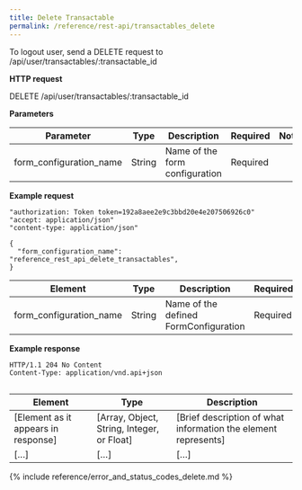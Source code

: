 ```yaml
---
title: Delete Transactable
permalink: /reference/rest-api/transactables_delete
---
```

To logout user, send a DELETE request to /api/user/transactables/:transactable_id

**HTTP request**

DELETE /api/user/transactables/:transactable_id

**Parameters**

| Parameter | Type | Description | Required | Notes |
|---------------------|--------------------------------------------------------------------|-------------------------------------------------------------|------------------------|---------------------------------------------|
| form_configuration_name | String | Name of the form configuration | Required ||

**Example request**

```
"authorization: Token token=192a8aee2e9c3bbd20e4e207506926c0"
"accept: application/json"
"content-type: application/json"
```
```
{
  "form_configuration_name": "reference_rest_api_delete_transactables",
}
```

| Element | Type | Description | Required? |
|------------------------------------|--------------------------------------------|----------------------------------------------------------------------------------------------------|------------------------|
| form_configuration_name | String | Name of the defined FormConfiguration | Required |

**Example response**

```
HTTP/1.1 204 No Content
Content-Type: application/vnd.api+json
```
```
```

| Element | Type | Description |
|-------------------------------------|--------------------------------------------|----------------------------------------------------------------|
| [Element as it appears in response] | [Array, Object, String, Integer, or Float] | [Brief description of what information the element represents] |
| […] | […] | […] |

{% include reference/error_and_status_codes_delete.md %}
